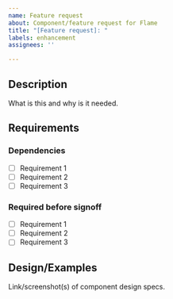 ```yaml
---
name: Feature request
about: Component/feature request for Flame
title: "[Feature request]: "
labels: enhancement
assignees: ''

---
```


## Description

What is this and why is it needed.

## Requirements

### Dependencies

- [ ] Requirement 1
- [ ] Requirement 2
- [ ] Requirement 3

### Required before signoff

- [ ] Requirement 1
- [ ] Requirement 2
- [ ] Requirement 3

## Design/Examples

Link/screenshot(s) of component design specs.
